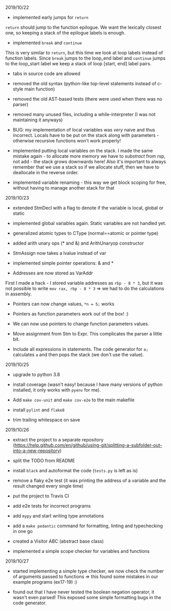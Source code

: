 2019/10/22

* implemented early jumps for `return`

`return` should jump to the function epilogue. We want the lexically closest one,
so keeping a stack of the epilogue labels is enough.

* implemented `break` and `continue`

This is very similar to `return`, but this time we look at loop labels instead of function labels.
Since `break` jumps to the loop_end label and `continue` jumps to the loop_start label we keep
a stack of loop [start, end] label pairs.

* tabs in source code are allowed

* removed the old syntax (python-like top-level statements instead of c-style main function)

* removed the old AST-based tests (there were used when there was no parser)

* removed many unused files, including a while-interpreter (I was not maintaining it anyways)

* BUG: my implementation of local variables was *very* naive and thus incorrect. Locals have to be put on the stack along with parameters - otherwise recursive functions won't work properly!

* implemented putting local variables on the stack.
I made the same mistake again - to allocate more memory we have to *substract* from rsp, not add - the stack grows downwards here!
Also it's important to always remember that we use a stack so if we allocate stuff, then we have to deallocate in the reverse order.

* implemented variable renaming - this way we get block scoping for free, without having to manage another stack for that

2019/10/23

* extended StmDecl with a flag to denote if the variable is local, global or static

* implemented global variables again. Static variables are not handled yet.

* generalized atomic types to CType (normal==atomic or pointer type)

* added arith unary ops (* and &) and ArithUnaryop constructor

* StmAssign now takes a lvalue instead of var

* implemented simple pointer operations: & and *

* Addresses are now stored as VarAddr

First I made a hack - I stored variable addresses as `rbp - 8 * 3`, but it was not possible to write
`mov rax, rbp - 8 * 3` => we had to do the calculations in assembly.

* Pointers can now change values, `*n = 5;` works

* Pointers as function parameters work out of the box! :)

* We can now use pointers to change function parameters values.

* Move assignment from Stm to Expr. This complicates the parser a little bit.

* Include all expressions in statements. The code generator for `a;`
calculates `a` and then pops the stack (we don't use the value).

2019/10/25

* upgrade to python 3.8

* install coverage (wasn't easy! because I have many versions of python installed, it only works with `pyenv` for me).
* Add `make cov-unit` and `make cov-e2e` to the main makefile

* install `pylint` and `flake8`
- trim trailing whitespace on save

2019/10/26

* extract the project to a separate repository (https://help.github.com/en/github/using-git/splitting-a-subfolder-out-into-a-new-repository)

* split the TODO from README

* install `black` and autoformat the code (`tests.py` is left as is)

* remove a flaky e2e test (it was printing the address of a variable and the result changed every single time)

* put the project to Travis CI

* add e2e tests for incorrect programs

* add `mypy` and start writing type annotations

* add a `make pedantic` command for formatting, linting and typechecking in one go

* created a Visitor ABC (abstract base class)

* implemented a simple scope checker for variables and functions

2019/10/27

* started implementing a simple type checker, we now check the number of arguments passed to functions => this found some mistakes in our example programs (ex17-19) :)

* found out that I have never tested the boolean negation operator, it wasn't even parsed! This exposed some simple formatting bugs in the code generator.